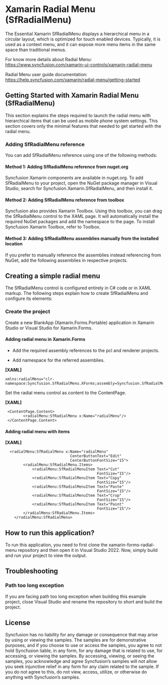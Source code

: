 # Xamarin Radial Menu (SfRadialMenu) 

The Essential Xamarin SfRadialMenu displays a hierarchical menu in a circular layout, which is optimized for touch enabled devices. Typically, it is used as a context menu, and it can expose more menu items in the same space than traditional menus.

For know more details about Radial Menu: https://www.syncfusion.com/xamarin-ui-controls/xamarin-radial-menu

Radial Menu user guide documentation: https://help.syncfusion.com/xamarin/radial-menu/getting-started

## Getting Started with Xamarin Radial Menu (SfRadialMenu)

This section explains the steps required to launch the radial menu with hierarchical items that can be used as mobile phone system settings. This section covers only the minimal features that needed to get started with the radial menu.

### Adding SfRadialMenu reference
You can add SfRadialMenu reference using one of the following methods:

#### Method 1: Adding SfRadialMenu reference from nuget.org

Syncfusion Xamarin components are available in nuget.org. To add SfRadialMenu to your project, open the NuGet package manager in Visual Studio, search for Syncfusion.Xamarin.SfRadialMenu, and then install it.

#### Method 2: Adding SfRadialMenu reference from toolbox

Syncfusion also provides Xamarin Toolbox. Using this toolbox, you can drag the SfRadialMenu control to the XAML page. It will automatically install the required NuGet packages and add the namespace to the page. To install Syncfusion Xamarin Toolbox, refer to Toolbox.

#### Method 3: Adding SfRadialMenu assemblies manually from the installed location

If you prefer to manually reference the assemblies instead referencing from NuGet, add the following assemblies in respective projects.

## Creating a simple radial menu
The SfRadialMenu control is configured entirely in C# code or in XAML markup. The following steps explain how to create SfRadialMenu and configure its elements:

### Create the project
Create a new BlankApp (Xamarin.Forms.Portable) application in Xamarin Studio or Visual Studio for Xamarin.Forms.

#### Adding radial menu in Xamarin.Forms
*   Add the required assembly references to the pcl and renderer projects.

*   Add namespace for the referred assemblies.

**[XAML]**
```
xmlns:radialMenu="clr-namespace:Syncfusion.SfRadialMenu.XForms;assembly=Syncfusion.SfRadialMenu.XForms"
```
Set the radial menu control as content to the ContentPage.

**[XAML]**

```
 <ContentPage.Content>
        <radialMenu:SfRadialMenu x:Name="radialMenu"/>
 </ContentPage.Content>
```
#### Adding radial menu with items

**[XAML]**
```
  <radialMenu:SfRadialMenu x:Name="radialMenu" 
                             CenterButtonText="Edit"
                             CenterButtonFontSize="15">
        <radialMenu:SfRadialMenu.Items>
            <radialMenu:SfRadialMenuItem Text="Cut"
                                         FontSize="15"/>
            <radialMenu:SfRadialMenuItem Text="Copy"
                                         FontSize="15"/>
            <radialMenu:SfRadialMenuItem Text="Paste"
                                         FontSize="15"/>
            <radialMenu:SfRadialMenuItem Text="Crop"
                                         FontSize="15"/>
            <radialMenu:SfRadialMenuItem Text="Paint"
                                         FontSize="15"/>
        </radialMenu:SfRadialMenu.Items>
    </radialMenu:SfRadialMenu>
```


## How to run this application?

To run this application, you need to first clone the xamarin-forms-radial-menu repository and then open it in Visual Studio 2022. Now, simply build and run your project to view the output.

## <a name="troubleshooting"></a>Troubleshooting ##
### Path too long exception
If you are facing path too long exception when building this example project, close Visual Studio and rename the repository to short and build the project.

## License

Syncfusion has no liability for any damage or consequence that may arise by using or viewing the samples. The samples are for demonstrative purposes, and if you choose to use or access the samples, you agree to not hold Syncfusion liable, in any form, for any damage that is related to use, for accessing, or viewing the samples. By accessing, viewing, or seeing the samples, you acknowledge and agree Syncfusion’s samples will not allow you seek injunctive relief in any form for any claim related to the sample. If you do not agree to this, do not view, access, utilize, or otherwise do anything with Syncfusion’s samples.